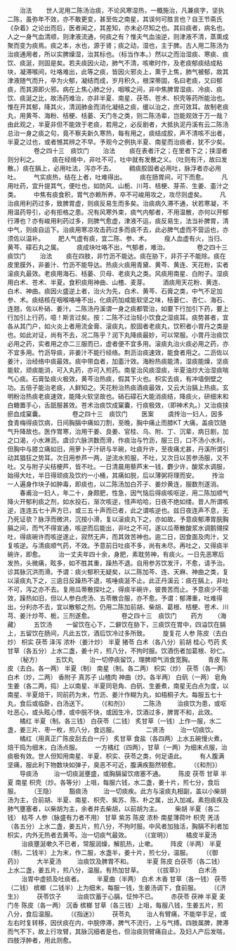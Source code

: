 <!-- { "loadSidebar": true } -->
　　治法
　　世人泥用二陈汤治痰，不论风寒湿热，一概施治，凡兼痰字，坚执二陈，虽弥年不效，亦不敢更变，甚至佐之南星，其误何可胜言也？自王节斋氏《杂着》之论出而后，医者闻之，其差知，亦未必尽知之也。其曰痰者，病名也。人之一身气血清顺，则津液流通，何痰之有？惟夫气血浊逆，则津液不清，蒸熏成聚而变为痰焉。痰之本，水也，源于肾；痰之动，湿也，主于脾。古人用二陈汤为治痰通用者，所以实脾燥湿，治其标也。（标当作本。）然以之而治湿痰、寒痰、痰饮、痰涎，则固是矣。若夫痰因火动，肺气不清，咳嗽时作，及老痰郁痰结成粘块，凝滞喉间，吐咯难出，此等之痰，皆因火邪炎上，熏于上焦，肺气被郁，故其津液随气而升，卒为火郁，凝结而成，岁月积久，根深蒂固，名曰老痰，又曰郁痰，而其源即火邪。病在上焦心肺之分，咽喉之间，非中焦脾胃湿痰、冷痰、痰饮、痰涎之比，故汤药难治，亦非半夏、南星、茯苓、苍术、枳壳等药所能治也。惟在开其郁，降其火，清润肺金而消化凝结之痰，缓以治之，庶可效耳。故制老痰丸，用黄芩、海粉、桔梗、栝蒌、天门冬之类，则二陈汤辈，岂能观效于万一哉？由此观之，半夏非但不能效于老痰，若用之，必反剧者，大抵执泥丹溪有云二陈汤总治一身之痰之句，竟不察夫新久寒热，每有用之，痰结成胶，声不清咳不出者，半夏之过也，或者憾其辨之不早。予观今之例执半夏、南星而治痰者，犹不少矣。
　　
　　卷之四十三　痰饮门
　　治法
　　痰在表者汗之；在里者下之；挟湿者则分利之。
　　痰在经络中，非吐不可，吐中就有发散之义。（吐则有汗，故曰发散。）痰在膈上，必用吐法，泻亦不去。
　　稠痰胶固者必用吐，脉浮者亦必用吐。
　　气实痰热，结在上者，吐难得出。
　　痰在肠胃间，可下而愈。
　　凡用吐药，宜升提其气，便吐也，如防风、山栀、川芎、桔梗、芽茶、生姜、齑汁之类。
　　中焦有痰食积，胃气亦赖所养，卒不可峻用攻之，攻尽则虚矣。
　　凡治痰用利药过多，致脾胃虚，则痰反易生而多矣。治痰病久滞不通，状若寒凝，不用温药导引，必有拒格之患。况有风寒外束，痰气内郁者，不用温散，亦何以开郁行滞也？亦有峻用利药过多，则脾气愈虚，津液不运，痰反易生，法当补脾胃，清中气，则痰自运下。治痰用寒凉攻击药过多而痰不去，此必脾气虚而不营运也，亦须佐以温补。
　　肥人气虚有痰，宜二陈、参、术。
　　瘦人血虚有火，当归、黄芩、礞石丸之属。
　　痰成块吐咯不出，气郁者，难治。
　　
　　卷之四十三　痰饮门
　　治法
　　痰在四肢，非竹沥不能达。痰在胁下，非芥子不能除。痰在皮里膜外，非姜汁、竹沥不能导达。热痰火痰用青黛、黄芩、黄连、天花粉，实者滚痰丸最效。老痰用海石、栝蒌、贝母、老痰丸之类。风痰用南星、白附子。湿痰用白术、苍术、半夏。食积痰用神曲、山楂、麦芽。
　　酒痰用天花粉、黄连、白术、神曲。痰因火盛逆上者，治火为先，白术、黄芩、石膏之类，中气不足加参、术。痰结核在咽喉咯唾不出，化痰药加咸能软坚之味，栝蒌仁、杏仁、海石、连翘，佐以朴硝、姜汁。二陈汤丹溪谓一身之痰都管治，如要下行加引下药，要上行加引上行药，噫！斯言过矣。按：二陈不过治轻小饮食之湿痰耳。痰势甚者，宜各从其门户，如火炎上者用流金膏、滚痰丸，胶固者老痰丸，饮积者小胃丹之类是也。如此对证，尚有不去，况二陈乎？润下丸降痰最妙，可以常服。小胃丹治痰饮必用之药，实者用之亦二三服而已，虚者便不宜多用。滚痰丸治火痰必用之药，亦不宜多用。竹沥导痰，非姜汁不能行经络。荆沥治痰速效，能食者用之。二沥佐以姜汁，治经络中痰最效。痰中带血者，加齑汁效。海粉热痰能清，湿痰能燥，坚痰能软，顽痰能消，可入丸药，亦可入煎药。南星治风痰湿痰，半夏油炒大治湿痰喘气心痰。石膏坠痰火极效，黄芩治热痰，假其下火也。枳实去痰，有冲墙倒壁之功。五倍子能治老痰，人鲜知之。天花粉治热痰酒痰最效，又云大治膈上热痰。玄明粉治热痰老痰速效，能降火软坚故也。硝石礞石大能消痰结，降痰火，研细末和白糖置手心，舌舐服甚效。苍术治痰饮成窠囊，行痰极效，（即神术丸。）又治痰挟瘀血成窠囊。
　　
　　卷之四十三　痰饮门
　　医案
　　虞抟治一妇人，因多食青梅得痰饮病，日间胸膈中痛如刀割，至晚，胸中痛止而膝KT 大痛，盖痰饮随气升降故也。医作胃寒，治用干姜、良姜、官桂、乌、附、丁、沉辈，病日剧，加之口渴，小水淋沥。虞诊六脉洪数而滑，作痰治与竹沥，服三日，口不汤小水利，但胸中与膝立痛如旧，用萝卜子汁研与半碗，吐痰升许，至夜痛尤甚，丹溪所谓引动其猖狂之势耳。次日用参芦一两，逆流水煎服，不吐，又次日以苦参汤服，又不吐。又与附子尖桔梗芦，皆不吐。一日清晨用藜芦末一钱，麝少许，酸浆水调服，始得大吐，半日得顽痰及饮约一小桶，其痛如脱，后以薄粥将理而安。
　　抟治一人遍身作块子如肿毒，即痰也，以二陈汤加白芥子、姜炒黄连，服数剂遂消。
　　春甫治一妇人，年二十，身颇肥，性急，因气恼后得痰咳呕逆，用二陈加顺气降火开郁利痰之剂，如水投石，渐次咳逆，怪声哈哈，日夜不绝如缕。昔人所谓咳逆，连连五七十声方已，或三五十声而已者，此之谓咳逆也。兹日夜连声不息，无乃死证欤？脉浮而微洪，沉按小滑，复以滚痰丸下之，亦如故。予意痰郁滞胃脘胸膈之间，而气不得宣通，咳逆而后能出，非吐之不可。遂以瓜蒂散酸浆水调鹅翎探吐，得痰碗许而咳逆遂止，寂然无声，而其效苦神也。逾二日，因食面及肉汁，又复咳逆。与清痰顺气药，不效。予意前日吐痰不多，尚有未尽。再吐之，又得痰半碗许，即愈。
　　治一丈夫年四十余，身肥，素耽劳神，有痰火。一日先恶寒后发热，头微痛，眩多，如不胜其重，躁热不退。自用参苏饮发汗，不愈，请予治。诊其脉沉洪而滑。予谓：痰火郁积无疑矣，以二陈加芩、连、天麻、神曲之类，复以滚痰丸下之，三逾日反躁热不退，咳唾痰涎不止。此正丹溪云：痰在膈上，非吐不可，泻之亦不去。复用瓜蒂散探吐之，得痰半碗许，彼畏苦而止。予意痰少不能效，躁热如旧，但以人参白虎汤、五苓散合服，亦不愈。予谓：郁滞重，吐难得出，分利亦不去，宜以散郁之剂。仍用二陈加前胡、柴胡、葛根、桔梗、苍术、川芎、姜汁炒芩、栀，三剂遂愈。
　　
　　卷之四十三　痰饮门
　　药方
　　（海藏）
　　五饮汤
　　一留饮在心下，二僻饮在胁下，三痰饮在胃中，四溢饮在膈上，五留饮在肠间，凡此五饮，酒后饮冷过多所致。
　　旋复花 人参 陈皮（去白炒） 枳实 茯苓 泽泻 浓朴（姜汁炒） 半夏 猪苓 白术（各八分）前胡 桂心 芍药 炙甘草（各五分）上水二盏，姜十片，煎八分，不拘时服。饮酒伤者加葛根、砂仁。
　　（秘方）
　　五饮丸
　　 治一切停痰留饮，理脾顺气消食宽胸。
　　青皮 陈皮（去白。各一两） 半夏（制） 南星（制。各二两） 枳实（炒） 茯苓（各一两）白术（炒，二两） 香附子 真苏子 山楂肉 神曲（炒。各半两） 白矾（一两） 皂角 生姜（各二两，捣）上以南星、半夏同皂角、白矾、生姜煮，南星无白点为度，以南星、半夏焙干，同前药为末，竹沥、姜汁作糊为丸，如梧桐子大。每服五七十丸，食后或临卧，白汤送下。
　　（《和剂》）
　　二陈汤
　　 治痰饮为患，或呕吐恶心，或头眩心悸，或中脘不快，或因生冷，饮酒过多，脾胃不和，此效。
　　橘红 半夏（制。各三钱） 白茯苓（二钱） 炙甘草（一钱）上作一服，水二盏，姜三片、枣一枚，煎八分，食远服。
　　
　　二贤汤
　　 治一切痰饮。
　　橘红（用真正广陈皮刮去白一斤） 炙甘草 食盐（各四两）上水五碗慢火煮，焙干捣为细末，白汤点服。
　　一方橘红（四两），甘草（一两）为细末点服，治痰极有效。世人但知用南星、半夏、枳实、茯苓之类，何足语此。
　　有人腹满坚痛，服此利下物数块如弹子，臭恶不可近，腹满疾豁然顿愈。
　　（《和剂》）
　　导痰汤
　　 治一切痰涎壅盛，或胸膈留饮痞塞不通。
　　陈皮 茯苓 甘草 半夏 南星 枳壳（炒。各等分）上咀，每服六钱，水二盏，姜十片，煎七分，食后服。
　　（王隐）
　　豁痰汤
　　 治一切痰疾。此方与滚痰丸相副，盖以小柴胡汤为主，合前胡、半夏、南星、枳壳、紫苏、陈、朴之属，出入加减。素抱痰疾及肺气壅塞者，以柴胡为主，余者并去柴胡，以前胡为主。
　　柴胡 半夏（各二钱） 枯芩 人参（脉盛有力者不用） 甘草 紫苏 陈皮 浓朴 南星薄荷叶 枳壳 羌活（各五分）上水二盏，姜五片，煎八分，不拘时服。中风者加独活，胸膈不利者加枳实，内外无热者去黄芩。治一切痰气最效。
　　（《宣明》）
　　橘皮半夏汤
　　 治痰壅涎嗽久不已者，常服润燥，解肌热，止嗽。
　　阵皮（半两） 半夏（制，二钱半）上为末，作二服，水盏半，姜十片，煎七分，温服。
　　（《御药》）
　　大半夏汤
　　 治痰饮及脾胃不和。
　　半夏 陈皮 白茯苓（各二钱）上水二盏，姜五片，煎八分，温服。有热加甘草。
　　（《拔萃》）
　　白术汤
　　 治胃中虚损及吐痰者。
　　半夏曲（半两） 白术 木香 甘草（各一钱） 茯苓（二钱） 槟榔（二钱半）上为细末，每服一钱，生姜汤调下，食前服。
　　（《济生》）
　　茯苓饮子
　　 治痰饮蓄于心膈，怔忡不已。
　　赤茯苓 茯神 半夏 麦门冬 陈皮（各一两） 沉香 槟榔 甘草（各三钱）上咀，每服八钱，生姜五片，煎八分，食后温服。
　　（《指迷》）
　　茯苓丸
　　 治人有臂痛，不能举手足，或左右时复转移，因伏痰在内，中脘停滞，脾气不流行，上与气搏。四肢属脾，脾滞而气不下，故上行攻臂，其脉沉细者是也，但治痰则臂痛自止。及妇人产后发喘，四肢浮肿者，用此则愈。
